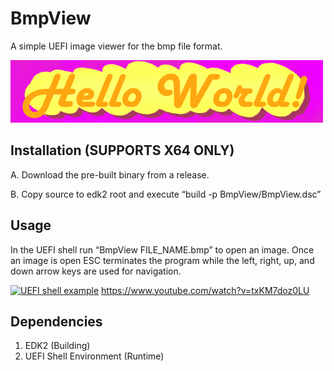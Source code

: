 
# BmpView
A simple UEFI image viewer for the bmp file format.

![Hello world](https://github.com/ArcherPergande/BmpView/blob/main/Images/HelloWorld.bmp?raw=true)

Installation (SUPPORTS X64 ONLY)
-----------------------------------------------------
A. Download the pre-built binary from a release.

B. Copy source to edk2 root and execute “build -p BmpView/BmpView.dsc”

Usage
-----------------------------------------------------
In the UEFI shell run “BmpView FILE_NAME.bmp” to open an image. Once an image is open ESC terminates the program while the left, 
right, up, and down arrow keys are used for navigation.

[![UEFI shell example](https://img.youtube.com/vi/txKM7doz0LU/0.jpg)](https://www.youtube.com/watch?v=txKM7doz0LU)
https://www.youtube.com/watch?v=txKM7doz0LU

Dependencies
-----------------------------------------------------
1. EDK2 (Building)
2. UEFI Shell Environment (Runtime)
